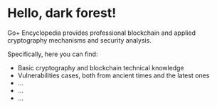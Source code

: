 # Hello, dark forest!

Go+ Encyclopedia provides professional blockchain and applied cryptography mechanisms and security analysis.

Specifically, here you can find:

* Basic cryptography and blockchain technical knowledge
* Vulnerabilities cases, both from ancient times and the latest ones
* ...
* ...
* ...
